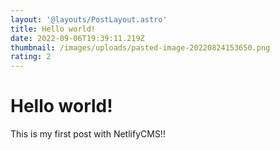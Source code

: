 ```yaml
---
layout: '@layouts/PostLayout.astro'
title: Hello world!
date: 2022-09-06T19:39:11.219Z
thumbnail: /images/uploads/pasted-image-20220824153650.png
rating: 2
---
```


# H﻿ello world!

T﻿his is my first post with NetlifyCMS!!
